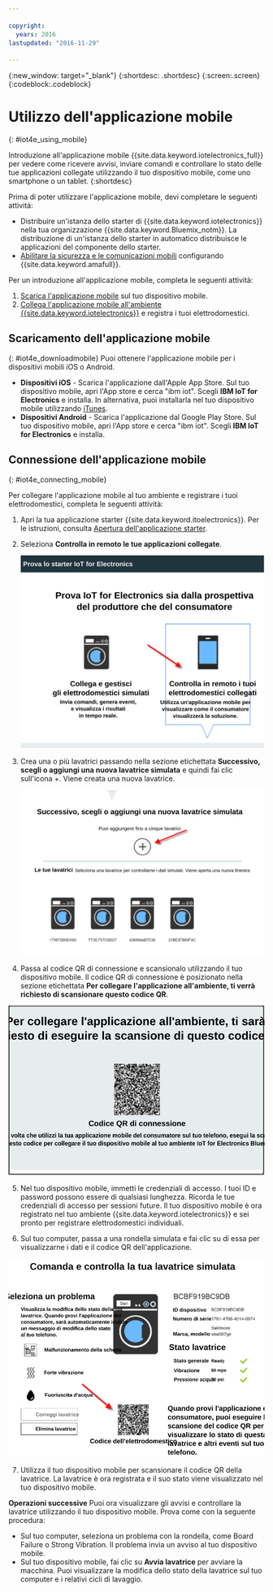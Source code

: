 ```yaml
---

copyright:
  years: 2016
lastupdated: "2016-11-29"

---
```



<!-- Common attributes used in the template are defined as follows: -->
{:new_window: target="\_blank"}
{:shortdesc: .shortdesc}
{:screen:.screen}
{:codeblock:.codeblock}

# Utilizzo dell'applicazione mobile
{: #iot4e_using_mobile}

Introduzione all'applicazione mobile {{site.data.keyword.iotelectronics_full}} per vedere come ricevere avvisi, inviare comandi e controllare lo stato delle tue applicazioni collegate utilizzando il tuo dispositivo mobile, come uno smartphone o un tablet.
{:shortdesc}

Prima di poter utilizzare l'applicazione mobile, devi completare le seguenti attività:
  - Distribuire un'istanza dello starter di {{site.data.keyword.iotelectronics}} nella tua organizzazione {{site.data.keyword.Bluemix_notm}}. La distribuzione di un'istanza dello starter in automatico distribuisce le applicazioni del componente dello starter.
  - [Abilitare la sicurezza e le comunicazioni mobili](iotelectronics_config_mca.html) configurando {{site.data.keyword.amafull}}.

Per un introduzione all'applicazione mobile, completa le seguenti attività:
1. [Scarica l'applicazione mobile](#iot4e_downloadmobile) sul tuo dispositivo mobile.
2. [Collega l'applicazione mobile all'ambiente {{site.data.keyword.iotelectronics}}](#iot4e_connecting_mobile) e registra i tuoi elettrodomestici.


## Scaricamento dell'applicazione mobile
{: #iot4e_downloadmobile}
Puoi ottenere l'applicazione mobile per i dispositivi mobili iOS o Android.
- **Dispositivi iOS** - Scarica l'applicazione dall'Apple App Store.  Sul tuo dispositivo mobile, apri l'App store e cerca "ibm iot". Scegli **IBM IoT for Electronics** e installa.  In alternativa, puoi installarla nel tuo dispositivo mobile utilizzando [iTunes](https://itunes.apple.com/us/app/ibm-iot-for-electronics/id1103404928?ls=1&mt=8).
- **Dispositivi Android** - Scarica l'applicazione dal Google Play Store. Sul tuo dispositivo mobile, apri l'App store e cerca "ibm iot". Scegli **IBM IoT for Electronics** e installa.

## Connessione dell'applicazione mobile
{: #iot4e_connecting_mobile}

Per collegare l'applicazione mobile al tuo ambiente e registrare i tuoi elettrodomestici, completa le seguenti attività:

1. Apri la tua applicazione starter {{site.data.keyword.itoelectronics}}. Per le istruzioni, consulta [Apertura dell'applicazione starter](iot4ecreatingappliances.html#iot4e_openAppMain).

2. Seleziona **Controlla in remoto le tue applicazioni collegate**.

    ![{{site.data.keyword.iotelectronics}} prova lo starter](images/IoT4E_remotely_option.svg "{{site.data.keyword.iotelectronics}} prova lo starter")

3. Crea una o più lavatrici passando nella sezione etichettata **Successivo, scegli o aggiungi una nuova lavatrice simulata** e quindi fai clic sull'icona +. Viene creata una nuova lavatrice.

    ![Aggiungi lavatrice](images/IoT4E_add_washer.svg "Aggiungi lavatrice")

4.	Passa al codice QR di connessione e scansionalo utilizzando il tuo dispositivo mobile. Il codice QR di connessione è posizionato nella sezione etichettata **Per collegare l'applicazione all'ambiente, ti verrà richiesto di scansionare questo codice QR**.

  ![Codice QR di connessione.](images/iot4e_mobile_connect_QR.svg "{{site.data.keyword.iotelectronics}} Codice QR di connessione")

5. Nel tuo dispositivo mobile, immetti le credenziali di accesso. I tuoi ID e password possono essere di qualsiasi lunghezza. Ricorda le tue credenziali di accesso per sessioni future. Il tuo dispositivo mobile è ora registrato nel tuo ambiente {{site.data.keyword.iotelectronics}} e sei pronto per registrare elettrodomestici individuali.

6. Sul tuo computer, passa a una rondella simulata e fai clic su di essa per visualizzarne i dati e il codice QR dell'applicazione.

  ![Seleziona una rondella.](images/IoT4E_mobile_washer_QR.svg "Seleziona una rondella.")

7.	Utilizza il tuo dispositivo mobile per scansionare il codice QR della lavatrice. La lavatrice è ora registrata e il suo stato viene visualizzato nel tuo dispositivo mobile.

**Operazioni successive**
Puoi ora visualizzare gli avvisi e controllare la lavatrice utilizzando il tuo dispositivo mobile. Prova come con la seguente procedura:
  - Sul tuo computer, seleziona un problema con la rondella, come Board Failure o Strong Vibration. Il problema invia un avviso al tuo dispositivo mobile.
  - Sul tuo dispositivo mobile, fai clic su **Avvia lavatrice** per avviare la macchina. Puoi visualizzare la modifica dello stato della lavatrice sul tuo computer e i relativi cicli di lavaggio.
